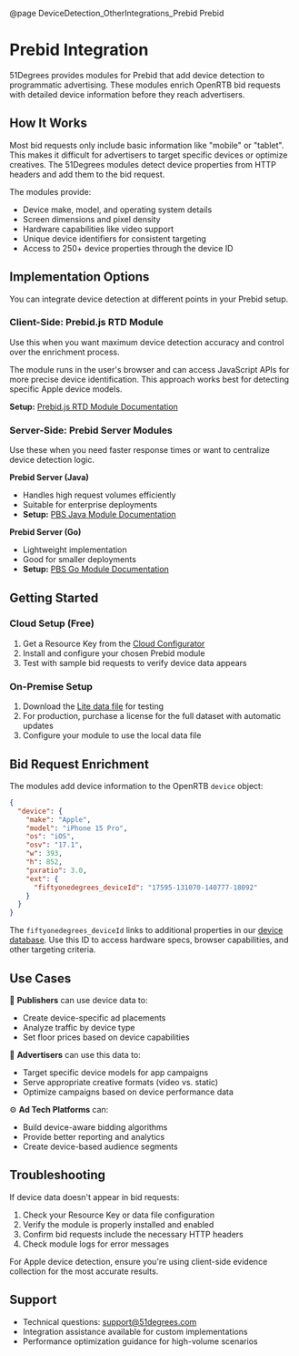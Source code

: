 @page DeviceDetection_OtherIntegrations_Prebid Prebid

# Prebid Integration

51Degrees provides modules for Prebid that add device detection to programmatic advertising. These modules enrich OpenRTB bid requests with detailed device information before they reach advertisers.

## How It Works

Most bid requests only include basic information like "mobile" or "tablet". This makes it difficult for advertisers to target specific devices or optimize creatives. The 51Degrees modules detect device properties from HTTP headers and add them to the bid request.

The modules provide:

- Device make, model, and operating system details
- Screen dimensions and pixel density  
- Hardware capabilities like video support
- Unique device identifiers for consistent targeting
- Access to 250+ device properties through the device ID

## Implementation Options

You can integrate device detection at different points in your Prebid setup.

### Client-Side: Prebid.js RTD Module

Use this when you want maximum device detection accuracy and control over the enrichment process.

The module runs in the user's browser and can access JavaScript APIs for more precise device identification. This approach works best for detecting specific Apple device models.

**Setup:** [Prebid.js RTD Module Documentation](https://docs.prebid.org/dev-docs/modules/51DegreesRtdProvider.html)

### Server-Side: Prebid Server Modules

Use these when you need faster response times or want to centralize device detection logic.

**Prebid Server (Java)**
- Handles high request volumes efficiently
- Suitable for enterprise deployments
- **Setup:** [PBS Java Module Documentation](https://docs.prebid.org/prebid-server/pbs-modules/51degrees-device-detection.html)

**Prebid Server (Go)**
- Lightweight implementation
- Good for smaller deployments
- **Setup:** [PBS Go Module Documentation](https://docs.prebid.org/prebid-server/pbs-modules/51degrees-device-detection.html)

## Getting Started

### Cloud Setup (Free)

1. Get a Resource Key from the [Cloud Configurator](https://configure.51degrees.com)
2. Install and configure your chosen Prebid module
3. Test with sample bid requests to verify device data appears

### On-Premise Setup

1. Download the [Lite data file](https://github.com/51Degrees/device-detection-data) for testing
2. For production, purchase a license for the full dataset with automatic updates
3. Configure your module to use the local data file

## Bid Request Enrichment

The modules add device information to the OpenRTB `device` object:

```json
{
  "device": {
    "make": "Apple",
    "model": "iPhone 15 Pro", 
    "os": "iOS",
    "osv": "17.1",
    "w": 393,
    "h": 852,
    "pxratio": 3.0,
    "ext": {
      "fiftyonedegrees_deviceId": "17595-131070-140777-18092"
    }
  }
}
```

The `fiftyonedegrees_deviceId` links to additional properties in our [device database](https://51degrees.com/developers/property-dictionary). Use this ID to access hardware specs, browser capabilities, and other targeting criteria.

## Use Cases

📰 **Publishers** can use device data to:
- Create device-specific ad placements
- Analyze traffic by device type
- Set floor prices based on device capabilities

🎯 **Advertisers** can use this data to:
- Target specific device models for app campaigns
- Serve appropriate creative formats (video vs. static)
- Optimize campaigns based on device performance data

⚙️ **Ad Tech Platforms** can:
- Build device-aware bidding algorithms  
- Provide better reporting and analytics
- Create device-based audience segments

## Troubleshooting

If device data doesn't appear in bid requests:

1. Check your Resource Key or data file configuration
2. Verify the module is properly installed and enabled
3. Confirm bid requests include the necessary HTTP headers
4. Check module logs for error messages

For Apple device detection, ensure you're using client-side evidence collection for the most accurate results.

## Support

- Technical questions: [support@51degrees.com](mailto:support@51degrees.com)
- Integration assistance available for custom implementations
- Performance optimization guidance for high-volume scenarios